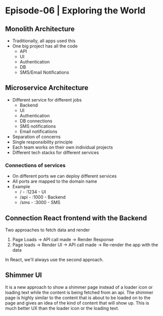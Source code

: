 # Episode-06 | Exploring the World

## Monolith Architecture

- Traditionally, all apps used this
- One big project has all the code
  - API
  - UI
  - Authentication
  - DB
  - SMS/Email Notifications

## Microservice Architecture

- Different service for different jobs
  - Backend
  - UI
  - Authentication
  - DB connections
  - SMS notifications
  - Email notifications
- Separation of concerns
- Single responsibility principle
- Each team works on their own individual projects
- Different tech stacks for different services

### Connections of services

- On different ports we can deploy different services
- All ports are mapped to the domain name
- Example
  - / - :1234 - UI
  - /api - :1000 - Backend
  - /sms - :3000 - SMS

## Connection React frontend with the Backend

Two approaches to fetch data and render

1. Page Loads -> API call made -> Render Response
2. Page loads -> Render UI -> API call made -> Re-render the app with the data

In React, we'll always use the second approach.

## Shimmer UI

It is a new approach to show a shimmer page instead of a loader icon or loading text while the content is being fetched from an api. The shimmer page is highly similar to the content that is about to be loaded on to the page and gives an idea of the kind of content that will show up. This is much better UX than the loader icon or the loading text.

